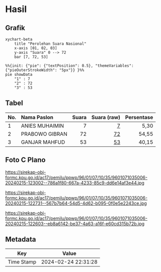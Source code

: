# Hasil

## Grafik

```mermaid
xychart-beta
    title "Perolehan Suara Nasional"
    x-axis [01, 02, 03]
    y-axis "Suara" 0 --> 72
    bar [7, 72, 53]
```

```mermaid
%%{init: {"pie": {"textPosition": 0.5}, "themeVariables": {"pieOuterStrokeWidth": "5px"}} }%%
pie showData
    "1" : 7
    "2" : 72
    "3" : 53
```

## Tabel

| No. | Nama Paslon    | Suara | Suara (raw) | Persentase |
|:--- |:-------------- | -----:| -----------:| ----------:|
| 1   | ANIES MUHAIMIN | 7     | [7][p-1]    | 5,30       |
| 2   | PRABOWO GIBRAN | 72    | [72][p-2]   | 54,55      |
| 3   | GANJAR MAHFUD  | 53    | [53][p-3]   | 40,15      |


[p-1]: https://github.com/gigit-pemilu/pemilu-2024/blob/main/pilpres/hitung-suara/sub/96-papua-barat-daya/sub/01-sorong/sub/07-aimas/sub/1035-klafma/sub/006-tps/sub/paslon-1.txt
[p-2]: https://github.com/gigit-pemilu/pemilu-2024/blob/main/pilpres/hitung-suara/sub/96-papua-barat-daya/sub/01-sorong/sub/07-aimas/sub/1035-klafma/sub/006-tps/sub/paslon-2.txt
[p-3]: https://github.com/gigit-pemilu/pemilu-2024/blob/main/pilpres/hitung-suara/sub/96-papua-barat-daya/sub/01-sorong/sub/07-aimas/sub/1035-klafma/sub/006-tps/sub/paslon-3.txt

## Foto C Plano

https://sirekap-obj-formc.kpu.go.id/ac17/pemilu/ppwp/96/01/07/10/35/9601071035006-20240215-123002--786a1f80-667a-4233-85c9-dd6e14af3e44.jpg

https://sirekap-obj-formc.kpu.go.id/ac17/pemilu/ppwp/96/01/07/10/35/9601071035006-20240215-122731--567b7b64-54d5-4d62-b095-0f0e5e2243ce.jpg

https://sirekap-obj-formc.kpu.go.id/ac17/pemilu/ppwp/96/01/07/10/35/9601071035006-20240215-122603--eb8a6142-be37-4a63-a16f-e60cd315b72b.jpg


## Metadata

| Key        | Value               |
| ---------- | ------------------- |
| Time Stamp | 2024-02-24 22:31:28 |



